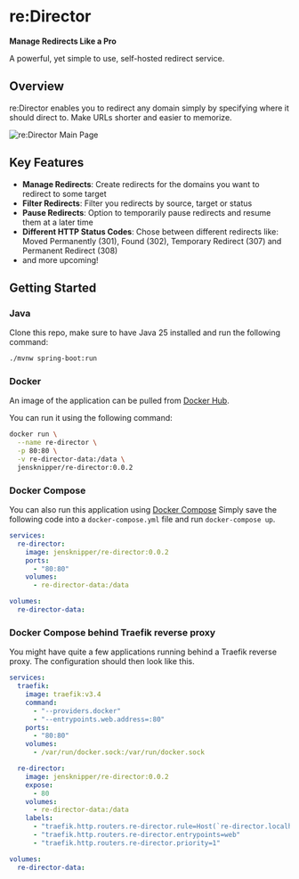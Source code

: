 # re:Director

**Manage Redirects Like a Pro**

A powerful, yet simple to use, self-hosted redirect service.

## Overview

re:Director enables you to redirect any domain simply by specifying where it should direct to. Make URLs shorter and easier to memorize.

![re:Director Main Page](doc/main_page.png)

## Key Features

- **Manage Redirects**: Create redirects for the domains you want to redirect to some target
- **Filter Redirects**: Filter you redirects by source, target or status
- **Pause Redirects**: Option to temporarily pause redirects and resume them at a later time
- **Different HTTP Status Codes**: Chose between different redirects like: Moved Permanently (301), Found (302), Temporary Redirect (307) and Permanent Redirect (308)
- and more upcoming!

## Getting Started

### Java

Clone this repo, make sure to have Java 25 installed and run the following command:

```bash
./mvnw spring-boot:run
```

### Docker

An image of the application can be pulled from [Docker Hub](https://hub.docker.com/r/jensknipper/re-director).

You can run it using the following command:
```bash
docker run \
  --name re-director \
  -p 80:80 \
  -v re-director-data:/data \
  jensknipper/re-director:0.0.2
```

### Docker Compose

You can also run this application using [Docker Compose](https://docs.docker.com/compose/)
Simply save the following code into a `docker-compose.yml` file and run `docker-compose up`.

```yaml
services:
  re-director:
    image: jensknipper/re-director:0.0.2
    ports:
      - "80:80"
    volumes:
      - re-director-data:/data

volumes:
  re-director-data:
```

### Docker Compose behind Traefik reverse proxy

You might have quite a few applications running behind a Traefik reverse proxy. The configuration should then look like this.

```yaml
services:
  traefik:
    image: traefik:v3.4
    command:
      - "--providers.docker"
      - "--entrypoints.web.address=:80"
    ports:
      - "80:80"
    volumes:
      - /var/run/docker.sock:/var/run/docker.sock

  re-director:
    image: jensknipper/re-director:0.0.2
    expose:
      - 80
    volumes:
      - re-director-data:/data
    labels:
      - "traefik.http.routers.re-director.rule=Host(`re-director.localhost`) || HostRegexp(`.+`)"
      - "traefik.http.routers.re-director.entrypoints=web"
      - "traefik.http.routers.re-director.priority=1"

volumes:
  re-director-data:
```